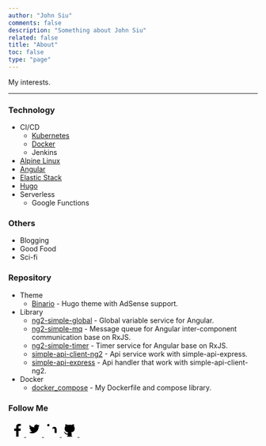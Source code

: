 ```yaml
---
author: "John Siu"
comments: false
description: "Something about John Siu"
related: false
title: "About"
toc: false
type: "page"
---
```

My interests.
<!--more-->

---

### Technology

- CI/CD
  - [Kubernetes](/tags/kubernetes)
  - [Docker](/tags/docker)
  - Jenkins
- [Alpine Linux](/tags/alpine)
- [Angular](/tags/angular)
- [Elastic Stack](/tags/elk)
- [Hugo](/tags/hugo)
- Serverless
  - Google Functions

### Others

- Blogging
- Good Food
- Sci-fi

### Repository

- Theme
  - [Binario](https://github.com/J-Siu/Binario) - Hugo theme with AdSense support.
- Library
  - [ng2-simple-global](https://github.com/J-Siu/ng2-simple-global-lib) - Global variable service for Angular.
  - [ng2-simple-mq](https://github.com/J-Siu/ng2-simple-mq-lib) - Message queue for Angular inter-component communication base on RxJS.
  - [ng2-simple-timer](https://github.com/J-Siu/ng2-simple-timer-lib) - Timer service for Angular base on RxJS.
  - [simple-api-client-ng2](https://github.com/J-Siu/ng2-simple-api-lib) - Api service work with simple-api-express.
  - [simple-api-express](https://github.com/J-Siu/simple-api-express) - Api handler that work with simple-api-client-ng2.
- Docker
  - [docker_compose](https://github.com/J-Siu/docker_compose) - My Dockerfile and compose library.

### Follow Me

<div>
<a class="social__link" target="_blank" rel="noopener noreferrer" href="https://www.facebook.com/john.siu.714">
<svg class="social__icon" aria-label="Facebook" role="img" width="32" height="32" viewBox="0 0 512 512"><path d="M330 512V322h64l9-74h-73v-47c0-22 6-36 37-36h39V99c-7-1-30-3-57-3-57 0-95 34-95 98v54h-64v74h64v190z"/></svg>
</a>
<a class="social__link" target="_blank" rel="noopener noreferrer" href="https://twitter.com/JohnSiuCom">
<svg class="social__icon" aria-label="Twitter" role="img" width="32" height="32" viewBox="0 0 512 512"><path d="M437 152a72 72 0 0 1-40 12 72 72 0 0 0 32-40 72 72 0 0 1-45 17 72 72 0 0 0-122 65 200 200 0 0 1-145-74 72 72 0 0 0 22 94 72 72 0 0 1-32-7 72 72 0 0 0 56 69 72 72 0 0 1-32 1 72 72 0 0 0 67 50 200 200 0 0 1-105 29 200 200 0 0 0 309-179 200 200 0 0 0 35-37"/></svg>
</a>
<a class="social__link" target="_blank" rel="noopener noreferrer" href="https://linkedin.com/in/john-sing-dao-siu">
<svg class="social__icon" aria-label="LinkedIn" role="img" width="32" height="32" viewBox="0 0 512 512"><circle cx="142" cy="138" r="37"/><path stroke-width="66" d="M244 194v198M142 194v198"/><path d="M276 282c0-20 13-40 36-40 24 0 33 18 33 45v105h66V279c0-61-32-89-76-89-34 0-51 19-59 32"/></svg>
</a>
<a class="social__link" target="_blank" rel="noopener noreferrer" href="https://github.com/J-Siu">
<svg class="social__icon" aria-label="Github" role="img" width="32" height="32" viewBox="0 0 512 512"><path d="M335 499c14 0 12 17 12 17H165s-2-17 12-17c13 0 16-6 16-12l-1-50c-71 16-86-28-86-28-12-30-28-37-28-37-24-16 1-16 1-16 26 2 40 26 40 26 22 39 59 28 74 22 2-17 9-28 16-35-57-6-116-28-116-126 0-28 10-51 26-69-3-6-11-32 3-67 0 0 21-7 70 26 42-12 86-12 128 0 49-33 70-26 70-26 14 35 6 61 3 67 16 18 26 41 26 69 0 98-60 120-117 126 10 8 18 24 18 48l-1 70c0 6 3 12 16 12z"/></svg>
</a>
<a class="social__link" target="_blank" rel="noopener noreferrer" href="https://stackoverflow.com/users/1810391">
<svg class="social__icon" aria-label="Stack Overflow" role="img" width="32" height="32" viewBox="0 0 512 512"><g stroke-width="30"><path fill="none" d="M125 297v105h241V297"/><path d="M170 341h150m-144-68l148 31M199 204l136 64m-95-129l115 97M293 89l90 120"/></g></svg>
</a>
</div>